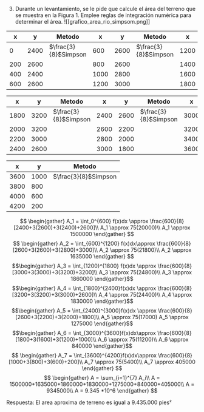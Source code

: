  3. Durante un levantamiento, se le pide que calcule el área del terreno que se muestra en la Figura 1. Emplee reglas de integración numérica para determinar el área.
![[grafico_area_rio_simpsom.png]]



| x   | y    | Metodo               | x    | y    | Metodo               | x    | y    | Metodo               |
| --- | ---- | -------------------- | ---- | ---- | -------------------- | ---- | ---- | -------------------- |
| 0   | 2400 | $\frac{3}{8}$Simpson | 600  | 2600 | $\frac{3}{8}$Simpson | 1200 | 3000 | $\frac{3}{8}$Simpson |
| 200 | 2600 |                      | 800  | 2600 |                      | 1400 | 3000 |                      |
| 400 | 2400 |                      | 1000 | 2800 |                      | 1600 | 3200 |                      |
| 600 | 2600 |                      | 1200 | 3000 |                      | 1800 | 3200 |                      |

| x    | y    | Metodo               | x    | y    | Metodo               | x    | y    | Metodo               |
| ---- | ---- | -------------------- | ---- | ---- | -------------------- | ---- | ---- | -------------------- |
| 1800 | 3200 | $\frac{3}{8}$Simpson | 2400 | 2600 | $\frac{3}{8}$Simpson | 3000 | 1800 | $\frac{3}{8}$Simpson |
| 2000 | 3200 |                      | 2600 | 2200 |                      | 3200 | 1600 |                      |
| 2200 | 3000 |                      | 2800 | 2000 |                      | 3400 | 1200 |                      |
| 2400 | 2600 |                      | 3000 | 1800 |                      | 3600 | 1000 |                      |

| x    | y    | Metodo               |
| ---- | ---- | -------------------- |
| 3600 | 1000 | $\frac{3}{8}$Simpson |
| 3800 | 800  |                      |
| 4000 | 600  |                      |
| 4200 | 200  |                      |
$$
\begin{gather}
A_1 = \int_0^{600} f(x)dx \approx \frac{600}{8}[2400+3(2600)+3(2400)+2600]\\
A_1 \approx 75(20000)\\
A_1 \approx 1500000
\end{gather}
$$
$$
\begin{gather}
A_2 = \int_{600}^{1200} f(x)dx\approx \frac{600}{8}[2600+3(2600)+3(2800)+3000]\\
A_2 \approx 75(21800)\\
A_2 \approx 1635000
\end{gather}
$$
$$\begin{gather}
A_3 = \int_{1200}^{1800} f(x)dx \approx \frac{600}{8}[3000+3(3000)+3(3200)+3200]\\
A_3 \approx 75(24800)\\
A_3 \approx 1860000
\end{gather}$$
$$\begin{gather}
A_4 = \int_{1800}^{2400}f(x)dx \approx \frac{600}{8}[3200+3(3200)+3(3000)+2600]\\
A_4 \approx 75(24400)\\
A_4 \approx 1830000
\end{gather}$$
$$\begin{gather}
A_5 = \int_{2400}^{3000}f(x)dx \approx \frac{600}{8}[2600+3(2200)+3(2000)+1800]\\
A_5 \approx 75(17000)
A_5 \approx 1275000
\end{gather}$$
$$\begin{gather}
A_6 = \int_{3000}^{3600}f(x)dx\approx \frac{600}{8}[1800+3(1600)+3(1200)+1000]\\
A_6 \approx 75(11200)\\
A_6 \approx 840000
\end{gather}$$
$$
\begin{gather}
A_7 = \int_{3600}^{4200}f(x)dx\approx \frac{600}{8}[1000+3(800)+3(600)+200]\\
A_7 \approx 75(5400)\\
A_7 \approx 405000
\end{gather}
$$
$$
\begin{gather}
A = \sum_{i=1}^{7} A_i\\
A = 1500000+1635000+1860000+1830000+1275000+840000+405000\\
A = 9345000\\
A = 9.345 *10^6
\end{gather}
$$

Respuesta:
El area aproxima de terreno es igual a 9.435.000 pies² 